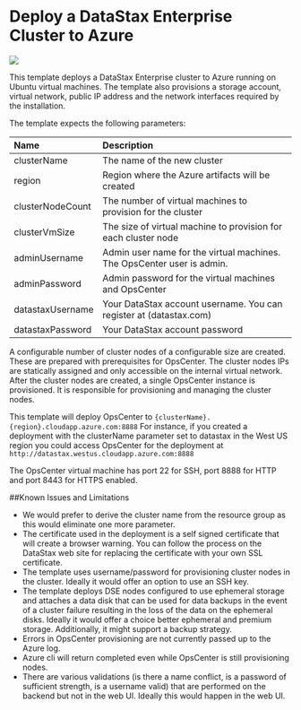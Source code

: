 # Deploy a DataStax Enterprise Cluster to Azure

<a href="https://portal.azure.com/#create/Microsoft.Template/uri/https%3A%2F%2Fraw.githubusercontent.com%2FDSPN%2Fazure-arm-dse%2Fmaster%2Fazuredeploy.json" target="_blank">
    <img src="http://azuredeploy.net/deploybutton.png"/>
</a>

This template deploys a DataStax Enterprise cluster to Azure running on Ubuntu virtual machines. The template also provisions a storage account, virtual network, public IP address and the network interfaces required by the installation.

The template expects the following parameters:

| Name   | Description |
|:--- |:---|
| clusterName | The name of the new cluster |
| region | Region where the Azure artifacts will be created |
| clusterNodeCount | The number of virtual machines to provision for the cluster |
| clusterVmSize | The size of virtual machine to provision for each cluster node |
| adminUsername  | Admin user name for the virtual machines.  The OpsCenter user is admin. |
| adminPassword  | Admin password for the virtual machines and OpsCenter |
| datastaxUsername | Your DataStax account username.  You can register at (datastax.com) |
| datastaxPassword | Your DataStax account password |

A configurable number of cluster nodes of a configurable size are created.  These are prepared with prerequisites for OpsCenter. The cluster nodes IPs are statically assigned and only accessible on the internal virtual network.  After the cluster nodes are created, a single OpsCenter instance is provisioned.  It is responsible for provisioning and managing the cluster nodes.

This template will deploy OpsCenter to `{clusterName}.{region}.cloudapp.azure.com:8888` For instance, if you created a deployment with the clusterName parameter set to datastax in the West US region you could access OpsCenter for the deployment at `http://datastax.westus.cloudapp.azure.com:8888`

The OpsCenter virtual machine has port 22 for SSH, port 8888 for HTTP and port 8443 for HTTPS enabled.  

##Known Issues and Limitations
- We would prefer to derive the cluster name from the resource group as this would eliminate one more parameter.
- The certificate used in the deployment is a self signed certificate that will create a browser warning.  You can follow the process on the DataStax web site for replacing the certificate with your own SSL certificate.
- The template uses username/password for provisioning cluster nodes in the cluster. Ideally it would offer an option to use an SSH key.
- The template deploys DSE nodes configured to use ephemeral storage and attaches a data disk that can be used for data backups in the event of a cluster failure resulting in the loss of the data on the ephemeral disks.  Ideally it would offer a choice better ephemeral and premium storage.  Additionally, it might support a backup strategy.
- Errors in OpsCenter provisioning are not currently passed up to the Azure log.
- Azure cli will return completed even while OpsCenter is still provisioning nodes.
- There are various validations (is there a name conflict, is a password of sufficient strength, is a username valid) that are performed on the backend but not in the web UI.  Ideally this would happen in the web UI.

